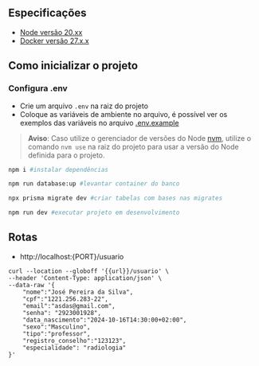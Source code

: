 ## Especificações

- [Node versão 20.xx](https://nodejs.org/en/download/package-manager)
- [Docker versão 27.x.x ](https://docs.docker.com/engine/install/)


## Como inicializar o projeto
### Configura .env
- Crie um arquivo `.env` na raiz do projeto
- Coloque as variáveis de ambiente no arquivo, é possível ver os exemplos das variáveis no arquivo [.env.example](https://gitlab.com/gioconda/sonoria/api-sonoria/-/blob/main/.env.example?ref_type=heads)

> **Aviso**: Caso utilize o gerenciador de versões do Node [nvm](https://github.com/nvm-sh/nvm), utilize o comando `nvm use` na raiz do projeto para usar a versão do Node definida para o projeto.



```bash
npm i #instalar dependências

npm run database:up #levantar container do banco

npx prisma migrate dev #criar tabelas com bases nas migrates

npm run dev #executar projeto em desenvolvimento
```

## Rotas

- http://localhost:{PORT}/usuario
```curl
curl --location --globoff '{{url}}/usuario' \
--header 'Content-Type: application/json' \
--data-raw '{
    "nome":"José Pereira da Silva",
    "cpf":"1221.256.283-22",
    "email":"asdas@gmail.com",
    "senha": "2923001928",
    "data_nascimento":"2024-10-16T14:30:00+02:00",
    "sexo":"Masculino",
    "tipo":"professor",
    "registro_conselho":"123123",
    "especialidade": "radiologia"
}'
```

 
